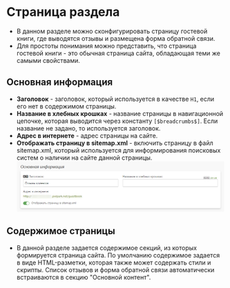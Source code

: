 # Страница раздела
* В данном разделе можно сконфигурировать страницу гостевой книги, где выводятся отзывы и размещена форма обратной связи.  
* Для простоты понимания можно представить, что страница гостевой книги - это обычная страница сайта, обладающая теми же самыми свойствами.

## Основная информация
* __Заголовок__ - заголовок, который используется в качестве `H1`, если его нет в содержимом страницы.
* __Название в хлебных крошках__ - название страницы в навигационной цепочке, которая выводится через константу `[$breadcrumbs$]`. Если название не задано, то используется заголовок.
* __Адрес в интернете__ - адрес страницы на сайте.
* __Отображать страницу в sitemap.xml__ - включить страницу в файл sitemap.xml, который используется для информирования поисковых систем о наличии на сайте данной страницы.
![](../_media/feedback/feedback05.png ':size=70%')

## Содержимое страницы
* В данной разделе задается содержимое секций, из которых формируется страница сайта. По умолчанию содержимое задается в виде HTML-разметки, которая также может содержать стили и скрипты. Список отзывов и форма обратной связи автоматически встраиваются в секцию "Основной контент".
